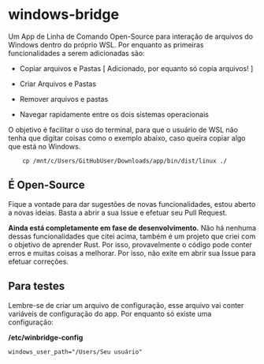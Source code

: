 # windows-bridge

Um App de Linha de Comando Open-Source para interação de arquivos do Windows dentro do próprio WSL. Por enquanto as primeiras funcionalidades a serem adicionadas são:

* Copiar arquivos e Pastas [ Adicionado, por equanto só copia arquivos! ]

* Criar Arquivos e Pastas

* Remover arquivos e pastas

* Navegar rapidamente entre os dois sistemas operacionais

O objetivo é facilitar o uso do terminal, para que o usuário de WSL não tenha que digitar coisas como o exemplo abaixo, caso queira copiar algo que está no Windows.

        cp /mnt/c/Users/GitHubUser/Downloads/app/bin/dist/linux ./

## É Open-Source

Fique a vontade para dar sugestões de novas funcionalidades, estou aberto a novas ideias. Basta a abrir a sua Issue e efetuar seu Pull Request.

**Ainda está completamente em fase de desenvolvimento.** Não há nenhuma dessas funcionalidades que citei acima, também é um projeto que criei com o objetivo de aprender Rust. Por isso, provavelmente o código pode conter erros e muitas coisas a melhorar. Por isso, não exite em abrir sua Issue para efetuar correções.

## Para testes

Lembre-se de criar um arquivo de configuração, esse arquivo vai conter variáveis de configuração do app. Por enquanto só existe uma configuração:

**/etc/winbridge-config**

```
windows_user_path="/Users/Seu usuário"
```